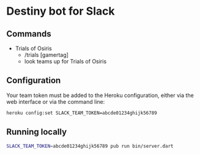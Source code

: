 # Destiny bot for Slack

## Commands

- Trials of Osiris
  - /trials [gamertag]
  - look teams up for Trials of Osiris

## Configuration

Your team token must be added to the Heroku configuration, either via the web interface or via the command line:
```sh
heroku config:set SLACK_TEAM_TOKEN=abcde01234ghijk56789
```

## Running locally

```sh
SLACK_TEAM_TOKEN=abcde01234ghijk56789 pub run bin/server.dart
```

